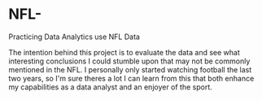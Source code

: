 # NFL-
Practicing Data Analytics use NFL Data

The intention behind this project is to evaluate the data and see what interesting conclusions
I could stumble upon that may not be commonly mentioned in the NFL. I personally only started watching
football the last two years, so I'm sure theres a lot I can learn from this that both enhance my capabilities 
as a data analyst and an enjoyer of the sport. 
